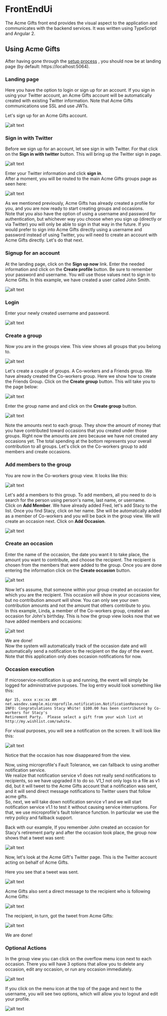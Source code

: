 # FrontEndUi

The Acme Gifts front end provides the visual aspect to the application and communicates with the backend services. It was written using TypeScript and Angular 2.

## Using Acme Gifts

After having gone through the [setup process](../README.md) , you should now be at landing page (by default: https://localhost:5064). 


### Landing page

Here you have the option to login or sign up for an account. If you sign in using your Twitter account, an Acme Gifts account will be automatically created with existing Twitter information. Note that Acme Gifts communications use SSL and use JWTs.

Let's sign up for an Acme Gifts account. 

![alt text](collateral/login.bmp)


### Sign in with Twitter

Before we sign up for an account, let see sign in with Twitter. For that click on the **Sign in with twitter** button. This will bring up the Twitter sign in page.

![alt text](collateral/twitterSignInPage.bmp)

Enter your Twitter information and click **sign in**.  
After a moment, you will be routed to the main Acme Gifts groups page as seen here:

![alt text](collateral/groupsSignedInUsingTweeter.bmp)

As we mentioned previously, Acme Gifts has already created a profile for you, and you are now ready to start creating groups and occasions.  
Note that you also have the option of using a username and password for authentication, but whichever way you choose when you sign up (directly or via Twitter) you will only be able to sign in that way in the future. If you would prefer to sign into Acme Gifts directly using a username and password instead of using Twitter, you will need to create an account with Acme Gifts directly. Let's do that next.


### Signup for an account

At the landing page, click on the **Sign up now** link. Enter the needed information and click on the **Create profile** button. Be sure to remember your password and username. You will use those values next to sign in to Acme Gifts. In this example, we have created a user called John Smith.

![alt text](collateral/createProfile.bmp)


### Login

Enter your newly created username and password.

![alt text](collateral/userLogin.bmp)


### Create a group

Now you are in the groups view. This view shows all groups that you belong to.

![alt text](collateral/groupsNoEntries.bmp)
   
Let's create a couple of groups. A Co-workers and a Friends group. We have already created the Co-workers group. Here we show how to create the Friends Group. Click on the **Create group** button. This will take you to the page below:

![alt text](collateral/createGroup.bmp)

Enter the group name and and click on the **Create group** button.

![alt text](collateral/groups.bmp)

Note the amounts next to each group. They show the amount of money that you have contributed toward occasions that you created under those groups. Right now the amounts are zero because we have not created any occasions yet. The total spending at the bottom represents your overall contribution to all groups. Let's click on the Co-workers group to add members and create occasions.


### Add members to the group

You are now in the Co-workers group view. It looks like this:

![alt text](collateral/groupNoEntries.bmp)

Let's add a members to this group. To add members, all you need to do is search for the person using person's name, last name, or username.  
Click on **Add Member**. We have already added Fred, let's add Stacy to the list. Once you find Stacy, click on her name. She will be automatically added as a member of Co-workers and you will be back in the group view. We will create an occasion next. Click on **Add Occasion**.  

![alt text](collateral/groupAddMember.bmp) 


### Create an occasion

Enter the name of the occasion, the date you want it to take place, the amount you want to contribute, and choose the recipient. The recipient is chosen from the members that were added to the group. Once you are done entering the information click on the **Create occasion** button.

![alt text](collateral/groupOccasionCreate.bmp) 

Now let's assume, that someone within your group created an occasion for which you are the recipient. This occasion will show in your occasions view, but no contribution amount will show. You can only see your own contribution amounts and not the amount that others contribute to you.  
In this example, Linda, a member of the Co-workers group, created an occasion for John's birthday. This is how the group view looks now that we have added members and occasions:

![alt text](collateral/group.bmp)  

We are done!  
Now the system will automatically track of the occasion date and will automatically send a notification to the recipient on the day of the event. Note that this application only does occasion notifications for now.


### Occasion execution

If microservice-notification is up and running, the event will simply be logged for administrative purposes. 
The log entry would look something like this:

    Apr 15, xxxx x:xx:xx AM net.wasdev.sample.microprofile.notification.NotificationResource
    INFO: Congratulations Stacy White! $100.00 has been contributed by Co-workers for Stacy's
    Retirement Party.  Please select a gift from your wish list at http://my.wishlist.com/swhite.

For visual purposes, you will see a notification on the screen. It will look like this:

![alt text](collateral/groupOccasionNotificationLogged.bmp)
 
Notice that the occasion has now disappeared from the view.  

Now, using microprofile's Fault Tolerance, we can fallback to using another notification service.  
We realize that notification service v1 does not really send notifications to recipients, so we have upgraded it to do so. V1_1 not only logs to a file as v1 did, but it will tweet to the Acme Gifts account that a notification was sent, and it will send direct message notifications to Twitter users that follow acme gifts.  
So, next, we will take down notification service v1 and we will start notification service v1.1 to test it without causing service interruptions. For that, we use microprofile's fault tolerance function. In particular we use the retry policy and fallback support.

Back with our example, If you remember John created an occasion for Stacy's retirement party and after the occasion took place, the group now shows that a tweet was sent: 

![alt text](collateral/groupOccasionNotificationTweeted.bmp)

Now, let's look at the Acme Gift's Twitter page. This is the Twitter account acting on behalf of Acme Gifts.  

Here you see that a tweet was sent.

![alt text](collateral/groupOccasionNotificationAcmeGiftsTwitterAccountTweet.bmp)


Acme Gifts also sent a direct message to the recipient who is following Acme Gifts:

![alt text](collateral/groupOccasionNotificationAcmeGiftsTwitterDirectMsgSent.bmp)


The recipient, in turn, got the tweet from Acme Gifts:

![alt text](collateral/groupOccasionNotificationAcmeGiftsTwitterDirectMsgReceived.bmp)


We are done!


### Optional Actions

In the group view you can click on the overflow menu icon next to each occasion. There you will have 3 options that allow you to delete any occasion, edit any occasion, or run any occasion immediately.

![alt text](collateral/groupOccasionOverflowMenu.bmp)


If you click on the menu icon at the top of the page and next to the username, you will see two options, which will allow you to logout and edit your profile.


![alt text](collateral/headerMenu.bmp)
